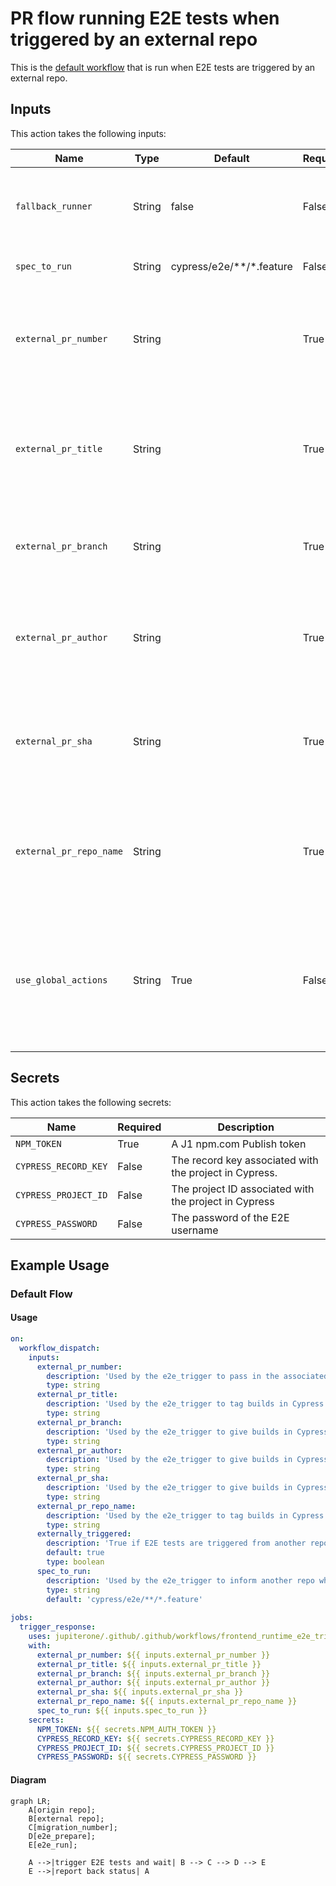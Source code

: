 # PR flow running E2E tests when triggered by an external repo

This is the [default workflow](../../frontend_runtime_application_pr.yml) that is run when E2E tests are triggered by an external repo.

## Inputs

This action takes the following inputs:

| Name                        | Type    | Default                      | Required  | Description                                                                            |
| --------------------------- | ------- | ---------------------------- | --------- | -------------------------------------------------------------------------------------- |
| `fallback_runner`           | String  | false                        | False      | If true will leverage ubuntu-latest, otherwise will fall back to the J1 in-house runner
| `spec_to_run`               | String  | cypress/e2e/**/*.feature     | False      | Used to determine which test to run
| `external_pr_number`        | String  |                              | True      | Used by the e2e_trigger to pass in the PR number associated with the PR that triggered the flow
| `external_pr_title`         | String  |                              | True      | Used by the e2e_trigger to give builds in Cypress the correct title associated with the PR that triggered the flow
| `external_pr_branch`        | String  |                              | True      | Used by the e2e_trigger to give builds in Cypress the correct branch name
| `external_pr_author`        | String  |                              | True      | Used by the e2e_trigger to give builds in Cypress the correct author name associated with the owner of the PR
| `external_pr_sha`           | String  |                              | True      | Used by the e2e_trigger to pass in the PR number associated with the PR that triggered the flow
| `external_pr_repo_name`     | String  |                              | True      | Used by the e2e_trigger to tag builds in Cypress with the appropriate repo name associated with the repo that triggered the flow
| `use_global_actions`        | String  | True                         | False      | Will leverage composite actions from the jupiterone/.github repo. If false, will look for the actions to exist locally which is useful for testing these actions locally.
                                                                           
## Secrets

This action takes the following secrets:

| Name                        | Required  | Description                               |
| --------------------------- | --------- | ----------------------------------------- |
| `NPM_TOKEN`                 | True      | A J1 npm.com Publish token
| `CYPRESS_RECORD_KEY`        | False     | The record key associated with the project in Cypress.
| `CYPRESS_PROJECT_ID`        | False     | The project ID associated with the project in Cypress
| `CYPRESS_PASSWORD`          | False     | The password of the E2E username

## Example Usage

### Default Flow

#### Usage

```yaml
on:
  workflow_dispatch:
    inputs:
      external_pr_number:
        description: 'Used by the e2e_trigger to pass in the associated PR number (used to run test against the correct magic url)'
        type: string
      external_pr_title:
        description: 'Used by the e2e_trigger to tag builds in Cypress with the appropriate tag name (used to associate a PR with a test run)'
        type: string
      external_pr_branch:
        description: 'Used by the e2e_trigger to give builds in Cypress the correct branch name'
        type: string
      external_pr_author:
        description: 'Used by the e2e_trigger to give builds in Cypress the correct author name associated with the owner of the PR'
        type: string
      external_pr_sha:
        description: 'Used by the e2e_trigger to give builds in Cypress the correct SHA associated with the PR that triggered the flow'
        type: string
      external_pr_repo_name:
        description: 'Used by the e2e_trigger to tag builds in Cypress with the appropriate repo name (used to associate a repo with a test run)'
        type: string
      externally_triggered:
        description: 'True if E2E tests are triggered from another repo'
        default: true
        type: boolean
      spec_to_run:
        description: 'Used by the e2e_trigger to inform another repo which test to run'
        type: string
        default: 'cypress/e2e/**/*.feature'
        
jobs:
  trigger_response:
    uses: jupiterone/.github/.github/workflows/frontend_runtime_e2e_trigger_response.yml
    with:
      external_pr_number: ${{ inputs.external_pr_number }}
      external_pr_title: ${{ inputs.external_pr_title }}
      external_pr_branch: ${{ inputs.external_pr_branch }}
      external_pr_author: ${{ inputs.external_pr_author }}
      external_pr_sha: ${{ inputs.external_pr_sha }}
      external_pr_repo_name: ${{ inputs.external_pr_repo_name }}
      spec_to_run: ${{ inputs.spec_to_run }}
    secrets:
      NPM_TOKEN: ${{ secrets.NPM_AUTH_TOKEN }}
      CYPRESS_RECORD_KEY: ${{ secrets.CYPRESS_RECORD_KEY }}
      CYPRESS_PROJECT_ID: ${{ secrets.CYPRESS_PROJECT_ID }}
      CYPRESS_PASSWORD: ${{ secrets.CYPRESS_PASSWORD }}
```

#### Diagram

```mermaid
graph LR;
    A[origin repo];
    B[external repo];
    C[migration_number];
    D[e2e_prepare];
    E[e2e_run];

    A -->|trigger E2E tests and wait| B --> C --> D --> E
    E -->|report back status| A
```
